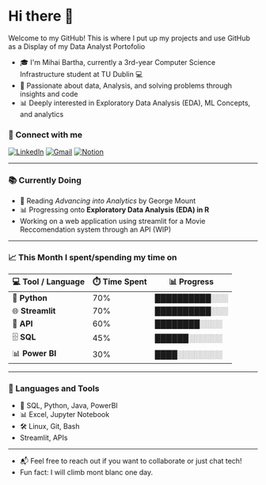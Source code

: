# Hi there 👋

Welcome to my GitHub! This is where I put up my projects and use GitHub as a Display of my Data Analyst Portofolio

- 🎓 I'm Mihai Bartha, currently a 3rd-year Computer Science Infrastructure student at TU Dublin 💻  
- 📘 Passionate about data, Analysis, and solving problems through insights and code 
- 📊 Deeply interested in Exploratory Data Analysis (EDA), ML Concepts, and analytics  

### 🔗 Connect with me  
[![LinkedIn](https://img.shields.io/badge/-LinkedIn-blue?style=flat-square&logo=linkedin&logoColor=white)](https://www.linkedin.com/in/mihai-bartha-492018340)
[![Gmail](https://img.shields.io/badge/-Gmail-D14836?style=flat-square&logo=gmail&logoColor=white)](mailto:lucianmihaibartha@gmail.com)
[![Notion](https://img.shields.io/badge/-Notion-000000?style=flat-square&logo=notion&logoColor=white)](https://www.notion.so/Data-Analytics-Machine-Learning-1862b372e7d6809da19ec6a8a56f520e?source=copy_link)

---

### 📚 Currently Doing  
- 📖 Reading *Advancing into Analytics* by George Mount  
- 📊 Progressing onto **Exploratory Data Analysis (EDA) in R**
- Working on a web application using streamlit for a Movie Reccomendation system through an API (WIP)

---

### 📈 This Month I spent/spending my time on

| 💻 Tool / Language | ⏱️ Time Spent | 📊 Progress       |
|--------------------|---------------|------------------|
| 🐍 **Python**      | 70%           | ██████████░░░     |
| 🌐 **Streamlit**   | 70%           | ██████████░░░     |
| 🔗 **API**         | 60%           | ████████░░░░      |
| 🗄️ **SQL**         | 45%           | ██████░░░░░░      |
| 📊 **Power BI**    | 30%           | ████░░░░░░░░      |



---

### 🔧 Languages and Tools  
- 💾 SQL, Python, Java, PowerBI  
- 📊 Excel, Jupyter Notebook  
- 🛠️ Linux, Git, Bash
- Streamlit, APIs

---

- 📬 Feel free to reach out if you want to collaborate or just chat tech!  
- Fun fact: I will climb mont blanc one day.  

